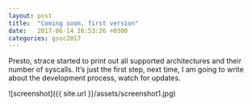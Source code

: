 ```yaml
---
layout: post
title:  "Coming soon, first version"
date:   2017-06-14 16:53:26 +0300
categories: gsoc2017
---
```

Presto, strace started to print out all supported architectures
and their number of syscalls. It’s just the first step, next time,
I am going to write about the development process, watch for updates.

![screenshot]({{ site.url }}/assets/screenshot1.jpg)
